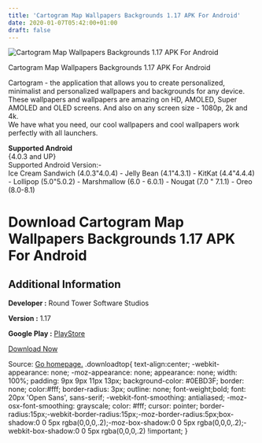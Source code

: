 ```yaml
---
title: 'Cartogram Map Wallpapers Backgrounds 1.17 APK For Android'
date: 2020-01-07T05:42:00+01:00
draft: false
---
```


![Cartogram Map Wallpapers Backgrounds 1.17 APK For Android](https://i1.wp.com/apkhome.net/wp-content/uploads/2018/12/Cartogram-Map-Wallpapers-Backgrounds-1.17.png "Cartogram Map Wallpapers Backgrounds 1.17 APK For Android")

  

Cartogram Map Wallpapers Backgrounds 1.17 APK For Android

Cartogram - the application that allows you to create personalized, minimalist and personalized wallpapers and backgrounds for any device.  
These wallpapers and wallpapers are amazing on HD, AMOLED, Super AMOLED and OLED screens. And also on any screen size - 1080p, 2k and 4k.  
We have what you need, our cool wallpapers and cool wallpapers work perfectly with all launchers.

**Supported Android**  
{4.0.3 and UP}  
Supported Android Version:-  
Ice Cream Sandwich (4.0.3"4.0.4) - Jelly Bean (4.1"4.3.1) - KitKat (4.4"4.4.4) - Lollipop (5.0"5.0.2) - Marshmallow (6.0 - 6.0.1) - Nougat (7.0 " 7.1.1) - Oreo (8.0-8.1)

Download Cartogram Map Wallpapers Backgrounds 1.17 APK For Android
==================================================================

Additional Information
----------------------

**Developer :** Round Tower Software Studios

**Version :** 1.17

**Google Play :** [PlayStore](https://play.google.com/store/apps/details?id=com.round_tower.app.android.wallpaper.cartogram)

  

[Download Now](https://store4app.co/post/cartogram-map-wallpapers-backgrounds-1-17-apk-for-android_1573671886)

  
Source: [Go homepage.](https://store4app.co/post/cartogram-map-wallpapers-backgrounds-1-17-apk-for-android_1573671886) .downloadtop{ text-align:center; -webkit-appearance: none; -moz-appearance: none; appearance: none; width: 100%; padding: 9px 9px 11px 13px; background-color: #0EBD3F; border: none; color:#fff; border-radius: 3px; outline: none; font-weight;bold; font: 20px 'Open Sans', sans-serif; -webkit-font-smoothing: antialiased; -moz-osx-font-smoothing: grayscale; color: #fff; cursor: pointer; border-radius:15px;-webkit-border-radius:15px;-moz-border-radius:5px;box-shadow:0 0 5px rgba(0,0,0,.2);-moz-box-shadow:0 0 5px rgba(0,0,0,.2);-webkit-box-shadow:0 0 5px rgba(0,0,0,.2) !important; }